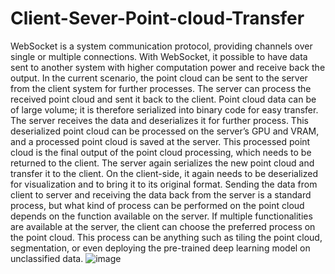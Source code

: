# Client-Sever-Point-cloud-Transfer
WebSocket is a system communication protocol, providing channels over single or multiple connections. With WebSocket, it possible to have data sent to another system with higher computation power and receive back the output. In the current scenario, the point cloud can be sent to the server from the client system for further processes. The server can process the received point cloud and sent it back to the client. Point cloud data can be of large volume; it is therefore serialized into binary code for easy transfer. The server receives the data and deserializes it for further process. This deserialized point cloud can be processed on the server’s GPU and VRAM, and a processed point cloud is saved at the server. This processed point cloud is the final output of the point cloud processing, which needs to be returned to the client. The server again serializes the new point cloud and transfer it to the client. On the client-side, it again needs to be deserialized for visualization and to bring it to its original format. Sending the data from client to server and receiving the data back from the server is a standard process, but what kind of process can be performed on the point cloud depends on the function available on the server. If multiple functionalities are available at the server, the client can choose the preferred process on the point cloud. This process can be anything such as tiling the point cloud, segmentation, or even deploying the pre-trained deep learning model on unclassified data.
![image](https://user-images.githubusercontent.com/75391695/135607349-aecc0fa2-dd7b-445a-a69e-da69904cc4cd.png)

